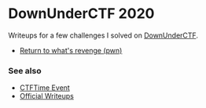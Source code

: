 # DownUnderCTF 2020
Writeups for a few challenges I solved on [DownUnderCTF](https://play.duc.tf/).

- [Return to what's revenge (pwn)](./Return%20to%20what%27s%20revenge)

### See also
- [CTFTime Event](https://ctftime.org/event/1084)
- [Official Writeups](https://github.com/DownUnderCTF/Challenges_2020_public)
